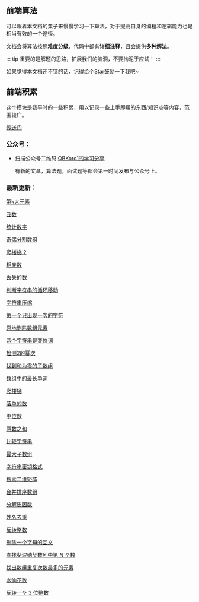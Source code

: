 ## 前端算法

可以跟着本文档的栗子来慢慢学习一下算法，对于提高自身的编程和逻辑能力也是相当有效的一个途径。

文档会将算法按照**难度分级**，代码中都有**详细注释**，且会提供**多种解法**。

::: tip 
重要的是解题的思路，扩展我们的脑洞，不要拘泥于应试！
:::

如果觉得本文档还不错的话，记得给个[Star](https://github.com/OBKoro1/Brush_algorithm)鼓励一下我吧~

## 前端积累

这个模块是我平时的一些积累，用以记录一些上手即用的东西/知识点等内容，范围较广。

[传送门](/accumulate/)

### 公众号：

* 扫描公众号二维码:[OBKoro1的学习分享](https://github.com/OBKoro1/articleImg_src/blob/master/juejin/1631b6f52f7e7015?w=344&h=344&f=jpeg&s=8317?raw=true)

    有新的文章，算法题，面试题等都会第一时间发布与公众号上。

### 最新更新：

[第k大元素](http://obkoro1.com/web_accumulate/algorithm/medium/%E7%AC%ACk%E5%A4%A7%E5%85%83%E7%B4%A0.html)

[丑数](http://obkoro1.com/web_accumulate/algorithm/medium/%E4%B8%91%E6%95%B0.html)

[统计数字](http://obkoro1.com/web_accumulate/algorithm/medium/%E7%BB%9F%E8%AE%A1%E6%95%B0%E5%AD%97.html)

[奇偶分割数组](http://obkoro1.com/web_accumulate/algorithm/simple/%E5%A5%87%E5%81%B6%E5%88%86%E5%89%B2%E6%95%B0%E7%BB%84.html)

[爬楼梯 2](http://obkoro1.com/web_accumulate/algorithm/simple/%E7%88%AC%E6%A5%BC%E6%A2%AF2.html)

[相亲数](http://obkoro1.com/web_accumulate/algorithm/simple/%E7%9B%B8%E4%BA%B2%E6%95%B0.html)

[丢失的数](http://obkoro1.com/web_accumulate/algorithm/simple/%E4%B8%A2%E5%A4%B1%E7%9A%84%E6%95%B0.html)

[判断字符串的循环移动](http://obkoro1.com/web_accumulate/algorithm/simple/%E5%88%A4%E6%96%AD%E5%AD%97%E7%AC%A6%E4%B8%B2%E7%9A%84%E5%BE%AA%E7%8E%AF%E7%A7%BB%E5%8A%A8.html)

[字符串压缩](http://obkoro1.com/web_accumulate/algorithm/simple/%E5%AD%97%E7%AC%A6%E4%B8%B2%E5%8E%8B%E7%BC%A9.html)

[第一个只出现一次的字符](http://obkoro1.com/web_accumulate/algorithm/simple/%E7%AC%AC%E4%B8%80%E4%B8%AA%E5%8F%AA%E5%87%BA%E7%8E%B0%E4%B8%80%E6%AC%A1%E7%9A%84%E5%AD%97%E7%AC%A6.html)

[原地删除数组元素](http://obkoro1.com/web_accumulate/algorithm/simple/%E5%88%A0%E9%99%A4%E5%85%83%E7%B4%A0.html)

[两个字符串是变位词](http://obkoro1.com/web_accumulate/algorithm/simple/%E4%B8%A4%E4%B8%AA%E5%AD%97%E7%AC%A6%E4%B8%B2%E6%98%AF%E5%8F%98%E4%BD%8D%E8%AF%8D.html)

[检测2的幂次](http://obkoro1.com/web_accumulate/algorithm/simple/%E6%A3%80%E6%B5%8B2%E7%9A%84%E5%B9%82%E6%AC%A1.html)

[找到和为零的子数组](http://obkoro1.com/web_accumulate/algorithm/simple/%E5%AD%90%E6%95%B0%E7%BB%84%E4%B9%8B%E5%92%8C.html)

[数组中的最长单词](http://obkoro1.com/web_accumulate/algorithm/simple/%E6%9C%80%E9%95%BF%E5%8D%95%E8%AF%8D.html)

[爬楼梯](http://obkoro1.com/web_accumulate/algorithm/simple/%E7%88%AC%E6%A5%BC%E6%A2%AF.html)

[落单的数](http://obkoro1.com/web_accumulate/algorithm/simple/%E8%90%BD%E5%8D%95%E7%9A%84%E6%95%B0.html)

[中位数](http://obkoro1.com/web_accumulate/algorithm/simple/%E4%B8%AD%E4%BD%8D%E6%95%B0.html)

[两数之和](http://obkoro1.com/web_accumulate/algorithm/simple/%E4%B8%A4%E6%95%B0%E4%B9%8B%E5%92%8C.html)

[比较字符串](http://obkoro1.com/web_accumulate/algorithm/simple/%E6%AF%94%E8%BE%83%E5%AD%97%E7%AC%A6%E4%B8%B2.html)


[最大子数组](http://obkoro1.com/web_accumulate/algorithm/simple/%E6%9C%80%E5%A4%A7%E5%AD%90%E6%95%B0%E7%BB%84.html)

[字符串密钥格式](http://obkoro1.com/web_accumulate/algorithm/simple/%E5%AD%97%E7%AC%A6%E4%B8%B2%E5%AF%86%E9%92%A5%E6%A0%BC%E5%BC%8F.html)

[搜索二维矩阵](http://obkoro1.com/web_accumulate/algorithm/simple/%E6%90%9C%E7%B4%A2%E4%BA%8C%E7%BB%B4%E7%9F%A9%E9%98%B5.html)


[合并排序数组](http://obkoro1.com/web_accumulate/algorithm/simple/%E5%90%88%E5%B9%B6%E6%8E%92%E5%BA%8F%E6%95%B0%E7%BB%84.html)

[分解质因数](http://obkoro1.com/web_accumulate/algorithm/simple/%E5%88%86%E8%A7%A3%E8%B4%A8%E5%9B%A0%E6%95%B0.html)

[姓名去重](http://obkoro1.com/web_accumulate/algorithm/simple/%E5%A7%93%E5%90%8D%E5%8E%BB%E9%87%8D.html)

[反转整数](http://obkoro1.com/web_accumulate/algorithm/simple/%E5%8F%8D%E8%BD%AC%E6%95%B4%E6%95%B0.html)

[删除一个字母的回文](http://obkoro1.com/web_accumulate/algorithm/simple/%E5%9B%9E%E6%96%87.html)

[查找斐波纳契数列中第 N 个数](http://obkoro1.com/web_accumulate/algorithm/induction/%E6%9F%A5%E6%89%BE%E6%96%90%E6%B3%A2%E7%BA%B3%E5%A5%91%E6%95%B0%E5%88%97%E4%B8%AD%E7%AC%ACN%E4%B8%AA%E6%95%B0.html)

[找出数组重复次数最多的元素](http://obkoro1.com/web_accumulate/algorithm/induction/%E6%95%B0%E7%BB%84%E9%87%8D%E5%A4%8D%E6%AC%A1%E6%95%B0.html)


[水仙花数](http://obkoro1.com/web_accumulate/algorithm/induction/%E6%B0%B4%E4%BB%99%E8%8A%B1%E6%95%B0.html)

[反转一个 3 位整数](http://obkoro1.com/web_accumulate/algorithm/induction/%E5%8F%8D%E8%BD%AC3%E4%BD%8D%E6%95%B4%E6%95%B0.html)

